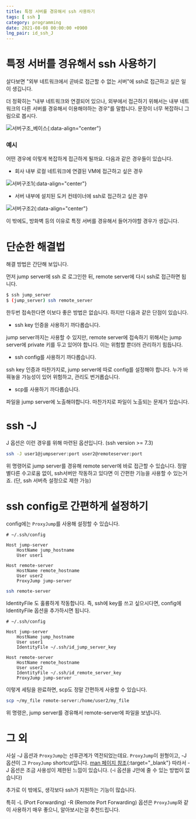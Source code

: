 ```yaml
---
title: 특정 서버를 경유해서 ssh 사용하기
tags: [ ssh ]
category: programming
date: 2021-08-08 00:00:00 +0900
lng_pair: id_ssh_J
---
```


# 특정 서버를 경유해서 ssh 사용하기

살다보면 "외부 네트워크에서 곧바로 접근할 수 없는 서버"에 ssh로 접근하고 싶은
일이 생깁니다.

더 정확히는 "내부 네트워크와 연결되어 있으나, 외부에서 접근하기 위해서는 내부
네트워크의 다른 서버를 경유해서 이용해야하는 경우"를 말합니다. 문장이 너무
복잡하니 그림으로 봅시다.

![서버구조_베이스](:ssh-diagram-base.png){:data-align="center"}

### 예시

어떤 경우에 이렇게 복잡하게 접근하게 될까요. 다음과 같은 경우들이 있습니다.

- 회사 내부 로컬 네트워크에 연결된 VM에 접근하고 싶은 경우

![서버구조1](:ssh-diagram1.png){:data-align="center"}

- 서버 내부에 설치된 도커 컨테이너에 ssh로 접근하고 싶은 경우

![서버구조2](:ssh-diagram2.png){:data-align="center"}

이 밖에도, 방화벽 등의 이유로 특정 서버를 경유해서 들어가야할 경우가 생깁니다.

# 단순한 해결법

해결 방법은 간단해 보입니다.

먼저 jump server에 ssh 로 로그인한 뒤, remote server에 다시 ssh로 접근하면
됩니다.

```sh
$ ssh jump_server
$ (jump_server) ssh remote_server
```

한두번 접속한다면 이보다 좋은 방법은 없습니다. 하지만 다음과 같은 단점이
있습니다.

- ssh key 인증을 사용하기 까다롭습니다.

jump server까지는 사용할 수 있지만, remote server에 접속하기 위해서는 jump
server에 private 키를 두고 있어야 합니다. 이는 위험할 뿐더러 관리하기 힘듭니다.

- ssh config를 사용하기 까다롭습니다.

ssh key 인증과 마찬가지로, jump server에 따로 config를 설정해야 합니다. 누가
바꿔놓을 가능성이 있어 위험하고, 관리도 번거롭습니다.

- scp를 사용하기 까다롭습니다.

파일을 jump server에 노출해야합니다. 마찬가지로 파일이 노출되는 문제가 있습니다.

# ssh -J

J 옵션은 이런 경우를 위해 마련된 옵션입니다. (ssh version >= 7.3)

```sh
ssh -J user1@jumpserver:port user2@remoteserver:port
```

위 명령어로 jump server를 경유해 remote server에 바로 접근할 수 있습니다. 정말
별다른 수고로움 없이, ssh서버만 작동하고 있다면 이 간편한 기능을 사용할 수
있는거죠. (단, ssh 서버측 설정으로 제한 가능)

# ssh config로 간편하게 설정하기

config에는 `ProxyJump`를 사용해 설정할 수 있습니다.

```
# ~/.ssh/config

Host jump-server
    HostName jump_hostname
    User user1

Host remote-server
    HostName remote_hostname
    User user2
    ProxyJump jump-server
```

<p></p>

```sh
ssh remote-server
```

IdentityFile 도 훌륭하게 작동합니다. 즉, ssh에 key를 쓰고 싶으시다면, config에
IdentityFile 옵션을 추가하시면 됩니다.

```
# ~/.ssh/config

Host jump-server
    HostName jump_hostname
    User user1
    IdentityFile ~/.ssh/id_jump_server_key

Host remote-server
    HostName remote_hostname
    User user2
    IdentityFile ~/.ssh/id_remote_server_key
    ProxyJump jump-server
```

이렇게 세팅을 완료하면, scp도 정말 간편하게 사용할 수 있습니다.

```sh
scp ~/my_file remote-server:/home/user2/my_file
```

위 명령은, jump server를 경유해서 remote-server에 파일을 보냅니다.

# 그 외

사실 -J 옵션과 `ProxyJump`는 선후관계가 역전되었는데요. `ProxyJump`이 원형이고,
-J 옵션이 그 `ProxyJump` shortcut입니다.
[man 페이지 참조](https://man.openbsd.org/ssh#J){:target="_blank"} 따라서 -J
옵션은 조금 사용성이 제한된 느낌이 있습니다. (-i 옵션을 J안에 줄 수 있는 방법이
없습니다)

추가로 이 밖에도, 생각보다 ssh가 지원하는 기능이 많습니다.

특히 -L (Port Forwarding) -R (Remote Port Forwarding) 옵션은 `ProxyJump`와 같이
사용하기 매우 좋으니, 알아보시는걸 추천드립니다.
